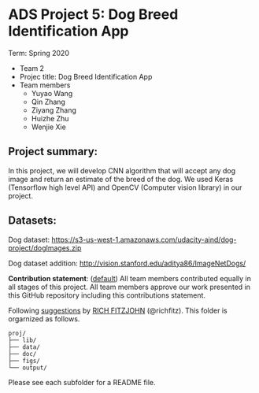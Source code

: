 # ADS Project 5: Dog Breed Identification App

Term: Spring 2020

+ Team 2
+ Projec title: Dog Breed Identification App
+ Team members
	+ Yuyao Wang
	+ Qin Zhang
	+ Ziyang Zhang
	+ Huizhe Zhu
	+ Wenjie Xie
## Project summary: 

In this project, we will develop CNN algorithm that will accept any dog image and return an estimate of the breed of the dog. We used Keras (Tensorflow high level API) and OpenCV (Computer vision library) in our project. 

## Datasets:

Dog dataset: https://s3-us-west-1.amazonaws.com/udacity-aind/dog-project/dogImages.zip

Dog dataset addition: http://vision.stanford.edu/aditya86/ImageNetDogs/
	
**Contribution statement**: ([default](doc/a_note_on_contributions.md)) All team members contributed equally in all stages of this project. All team members approve our work presented in this GitHub repository including this contributions statement. 

Following [suggestions](http://nicercode.github.io/blog/2013-04-05-projects/) by [RICH FITZJOHN](http://nicercode.github.io/about/#Team) (@richfitz). This folder is orgarnized as follows.

```
proj/
├── lib/
├── data/
├── doc/
├── figs/
└── output/
```

Please see each subfolder for a README file.

